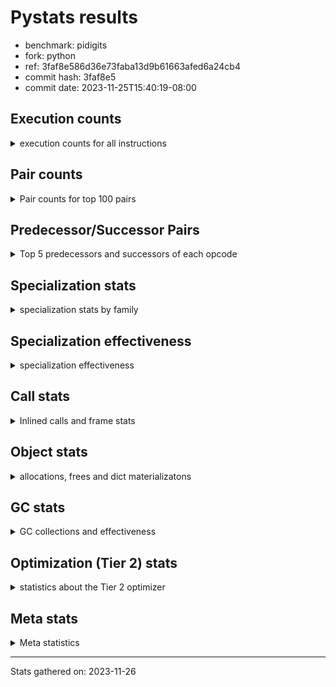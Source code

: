 
# Pystats results

- benchmark: pidigits
- fork: python
- ref: 3faf8e586d36e73faba13d9b61663afed6a24cb4
- commit hash: 3faf8e5
- commit date: 2023-11-25T15:40:19-08:00

## Execution counts

<details>
<summary> execution counts for all instructions </summary>

|Name | Count | Self | Cumulative | Miss ratio | 
|---|---:|---:|---:|---:|
| LOAD_CONST | 3,296,560 | 20.5% | 20.5% |  |
| LOAD_FAST | 2,406,000 | 15.0% | 35.5% |  |
| BINARY_OP_MULTIPLY_INT | 2,350,880 | 14.6% | 50.1% |  |
| BINARY_OP_ADD_INT | 1,548,100 | 9.6% | 59.8% |  |
| LOAD_FAST_LOAD_FAST | 1,129,520 | 7.0% | 66.8% |  |
| RESUME_CHECK | 853,840 | 5.3% | 72.1% |  |
| BUILD_TUPLE | 851,520 | 5.3% | 77.4% |  |
| RETURN_VALUE | 694,000 | 4.3% | 81.7% |  |
| INTERPRETER_EXIT | 690,880 | 4.3% | 86.0% |  |
| STORE_FAST_STORE_FAST | 647,360 | 4.0% | 90.1% |  |
| UNPACK_SEQUENCE_TUPLE | 323,620 | 2.0% | 92.1% |  |
| ENTER_EXECUTOR | 294,840 | 1.8% | 93.9% |  |
| LOAD_GLOBAL_MODULE | 163,200 | 1.0% | 94.9% |  |
| CALL_PY_EXACT_ARGS | 162,960 | 1.0% | 95.9% |  |
| STORE_FAST | 162,320 | 1.0% | 96.9% |  |
| POP_JUMP_IF_FALSE | 160,980 | 1.0% | 97.9% |  |
| POP_TOP | 160,160 | 1.0% | 98.9% |  |
| YIELD_VALUE | 160,000 | 1.0% | 99.9% |  |
| BINARY_OP | 3,140 | 0.0% | 100.0% |  |
| COMPARE_OP_INT | 1,140 | 0.0% | 100.0% |  |
| CALL | 1,040 | 0.0% | 100.0% |  |
| LOAD_GLOBAL_BUILTIN | 820 | 0.0% | 100.0% |  |
| CALL_BUILTIN_FAST | 700 | 0.0% | 100.0% |  |
| JUMP_BACKWARD | 680 | 0.0% | 100.0% |  |
| LOAD_GLOBAL | 600 | 0.0% | 100.0% |  |
| PUSH_NULL | 400 | 0.0% | 100.0% |  |
| NOP | 160 | 0.0% | 100.0% |  |
| LOAD_DEREF | 160 | 0.0% | 100.0% |  |
| RESUME | 160 | 0.0% | 100.0% |  |
| COMPARE_OP | 120 | 0.0% | 100.0% |  |
| UNPACK_SEQUENCE | 120 | 0.0% | 100.0% |  |
| CALL_BUILTIN_CLASS | 120 | 0.0% | 100.0% |  |
| LOAD_ATTR_MODULE | 120 | 0.0% | 100.0% |  |
| MAKE_FUNCTION | 80 | 0.0% | 100.0% |  |
| RETURN_GENERATOR | 80 | 0.0% | 100.0% |  |
| CALL_FUNCTION_EX | 80 | 0.0% | 100.0% |  |
| COPY_FREE_VARS | 80 | 0.0% | 100.0% |  |
| LOAD_ATTR | 80 | 0.0% | 100.0% |  |
| BINARY_OP_SUBTRACT_FLOAT | 60 | 0.0% | 100.0% |  |


</details>

## Pair counts

<details>
<summary> Pair counts for top 100 pairs </summary>

|Pair | Count | Self | Cumulative | 
|---|---:|---:|---:|
| LOAD_CONST LOAD_FAST | 1,221,600 | 7.6% | 7.6% |
| BINARY_OP_MULTIPLY_INT LOAD_CONST | 1,221,540 | 7.6% | 15.2% |
| LOAD_FAST BINARY_OP_MULTIPLY_INT | 1,221,480 | 7.6% | 22.8% |
| LOAD_FAST_LOAD_FAST BINARY_OP_MULTIPLY_INT | 1,129,160 | 7.0% | 29.8% |
| LOAD_CONST BINARY_OP_ADD_INT | 1,061,520 | 6.6% | 36.4% |
| LOAD_CONST LOAD_CONST | 850,800 | 5.3% | 41.7% |
| RESUME_CHECK LOAD_FAST | 693,700 | 4.3% | 46.1% |
| BUILD_TUPLE RETURN_VALUE | 691,520 | 4.3% | 50.4% |
| BINARY_OP_ADD_INT BUILD_TUPLE | 691,480 | 4.3% | 54.7% |
| CACHE RESUME_CHECK | 690,740 | 4.3% | 59.0% |
| BINARY_OP_MULTIPLY_INT LOAD_FAST_LOAD_FAST | 642,800 | 4.0% | 63.0% |
| LOAD_FAST LOAD_CONST | 533,120 | 3.3% | 66.3% |
| RETURN_VALUE INTERPRETER_EXIT | 530,880 | 3.3% | 69.6% |
| BINARY_OP_ADD_INT LOAD_CONST | 530,780 | 3.3% | 72.9% |
| BINARY_OP_MULTIPLY_INT BINARY_OP_ADD_INT | 482,040 | 3.0% | 75.9% |
| STORE_FAST_STORE_FAST STORE_FAST_STORE_FAST | 323,680 | 2.0% | 77.9% |
| BINARY_OP_ADD_INT LOAD_FAST_LOAD_FAST | 323,620 | 2.0% | 79.9% |
| UNPACK_SEQUENCE_TUPLE STORE_FAST_STORE_FAST | 323,620 | 2.0% | 81.9% |
| LOAD_FAST UNPACK_SEQUENCE_TUPLE | 323,560 | 2.0% | 83.9% |
| STORE_FAST_STORE_FAST LOAD_FAST_LOAD_FAST | 162,960 | 1.0% | 85.0% |
| CALL_PY_EXACT_ARGS RESUME_CHECK | 162,900 | 1.0% | 86.0% |
| RETURN_VALUE STORE_FAST | 161,920 | 1.0% | 87.0% |
| STORE_FAST LOAD_FAST | 161,360 | 1.0% | 88.0% |
| STORE_FAST_STORE_FAST LOAD_FAST | 160,720 | 1.0% | 89.0% |
| POP_JUMP_IF_FALSE LOAD_GLOBAL_MODULE | 160,320 | 1.0% | 90.0% |
| LOAD_GLOBAL_MODULE LOAD_CONST | 160,040 | 1.0% | 91.0% |
| BUILD_TUPLE LOAD_FAST | 160,000 | 1.0% | 92.0% |
| LOAD_CONST BUILD_TUPLE | 160,000 | 1.0% | 93.0% |
| LOAD_FAST YIELD_VALUE | 160,000 | 1.0% | 94.0% |
| YIELD_VALUE INTERPRETER_EXIT | 160,000 | 1.0% | 95.0% |
| LOAD_FAST CALL_PY_EXACT_ARGS | 159,960 | 1.0% | 96.0% |
| RESUME_CHECK POP_TOP | 159,900 | 1.0% | 97.0% |
| ENTER_EXECUTOR POP_JUMP_IF_FALSE | 159,780 | 1.0% | 98.0% |
| POP_TOP ENTER_EXECUTOR | 159,580 | 1.0% | 98.9% |
| ENTER_EXECUTOR ENTER_EXECUTOR | 135,060 | 0.8% | 99.8% |
| BINARY_OP_MULTIPLY_INT LOAD_FAST | 4,440 | 0.0% | 99.8% |
| LOAD_FAST BINARY_OP_ADD_INT | 4,400 | 0.0% | 99.8% |
| LOAD_GLOBAL_MODULE LOAD_FAST | 2,860 | 0.0% | 99.9% |
| BINARY_OP RETURN_VALUE | 2,240 | 0.0% | 99.9% |
| BINARY_OP_ADD_INT BINARY_OP | 2,220 | 0.0% | 99.9% |
| LOAD_CONST CALL_PY_EXACT_ARGS | 2,080 | 0.0% | 99.9% |
| COMPARE_OP_INT POP_JUMP_IF_FALSE | 1,140 | 0.0% | 99.9% |
| RETURN_VALUE COMPARE_OP_INT | 1,040 | 0.0% | 99.9% |
| LOAD_FAST LOAD_GLOBAL_MODULE | 1,040 | 0.0% | 99.9% |
| STORE_FAST LOAD_GLOBAL_MODULE | 720 | 0.0% | 99.9% |
| LOAD_GLOBAL_BUILTIN LOAD_FAST | 700 | 0.0% | 99.9% |
| LOAD_FAST CALL_BUILTIN_FAST | 680 | 0.0% | 99.9% |
| LOAD_FAST LOAD_GLOBAL_BUILTIN | 680 | 0.0% | 99.9% |
| CALL_BUILTIN_FAST CALL_PY_EXACT_ARGS | 680 | 0.0% | 99.9% |
| JUMP_BACKWARD LOAD_GLOBAL_MODULE | 620 | 0.0% | 99.9% |
| LOAD_FAST_LOAD_FAST BINARY_OP | 360 | 0.0% | 99.9% |
| POP_TOP JUMP_BACKWARD | 340 | 0.0% | 99.9% |
| POP_JUMP_IF_FALSE JUMP_BACKWARD | 340 | 0.0% | 100.0% |
| PUSH_NULL CALL | 320 | 0.0% | 100.0% |
| BINARY_OP BINARY_OP_MULTIPLY_INT | 240 | 0.0% | 100.0% |
| LOAD_CONST CALL | 240 | 0.0% | 100.0% |
| LOAD_FAST PUSH_NULL | 240 | 0.0% | 100.0% |
| LOAD_FAST BINARY_OP | 240 | 0.0% | 100.0% |
| LOAD_GLOBAL LOAD_GLOBAL_MODULE | 240 | 0.0% | 100.0% |
| CALL CALL | 220 | 0.0% | 100.0% |
| BINARY_OP BINARY_OP | 180 | 0.0% | 100.0% |
| CALL POP_TOP | 160 | 0.0% | 100.0% |
| CALL CALL_PY_EXACT_ARGS | 160 | 0.0% | 100.0% |
| LOAD_FAST CALL | 160 | 0.0% | 100.0% |
| POP_JUMP_IF_FALSE ENTER_EXECUTOR | 160 | 0.0% | 100.0% |
| BINARY_OP LOAD_FAST_LOAD_FAST | 140 | 0.0% | 100.0% |
| BINARY_OP BINARY_OP_ADD_INT | 140 | 0.0% | 100.0% |
| CALL CALL_BUILTIN_CLASS | 120 | 0.0% | 100.0% |
| LOAD_FAST LOAD_GLOBAL | 120 | 0.0% | 100.0% |
| LOAD_FAST UNPACK_SEQUENCE | 120 | 0.0% | 100.0% |
| LOAD_GLOBAL LOAD_FAST | 120 | 0.0% | 100.0% |
| CALL_BUILTIN_CLASS RETURN_VALUE | 120 | 0.0% | 100.0% |
| CACHE POP_TOP | 80 | 0.0% | 100.0% |
| NOP LOAD_DEREF | 80 | 0.0% | 100.0% |
| POP_TOP NOP | 80 | 0.0% | 100.0% |
| POP_TOP LOAD_FAST | 80 | 0.0% | 100.0% |
| PUSH_NULL LOAD_FAST | 80 | 0.0% | 100.0% |
| RETURN_GENERATOR LOAD_FAST | 80 | 0.0% | 100.0% |
| RETURN_VALUE COMPARE_OP | 80 | 0.0% | 100.0% |
| BINARY_OP LOAD_CONST | 80 | 0.0% | 100.0% |
| CALL LOAD_FAST | 80 | 0.0% | 100.0% |
| CALL STORE_FAST | 80 | 0.0% | 100.0% |
| CALL RESUME_CHECK | 80 | 0.0% | 100.0% |
| CALL_FUNCTION_EX COPY_FREE_VARS | 80 | 0.0% | 100.0% |
| LOAD_CONST MAKE_FUNCTION | 80 | 0.0% | 100.0% |
| LOAD_CONST BINARY_OP | 80 | 0.0% | 100.0% |
| LOAD_CONST STORE_FAST | 80 | 0.0% | 100.0% |
| LOAD_DEREF PUSH_NULL | 80 | 0.0% | 100.0% |
| LOAD_DEREF STORE_FAST | 80 | 0.0% | 100.0% |
| LOAD_FAST RETURN_VALUE | 80 | 0.0% | 100.0% |
| LOAD_FAST CALL_FUNCTION_EX | 80 | 0.0% | 100.0% |
| POP_JUMP_IF_FALSE LOAD_FAST | 80 | 0.0% | 100.0% |
| POP_JUMP_IF_FALSE LOAD_GLOBAL | 80 | 0.0% | 100.0% |
| STORE_FAST NOP | 80 | 0.0% | 100.0% |
| STORE_FAST LOAD_DEREF | 80 | 0.0% | 100.0% |
| STORE_FAST LOAD_GLOBAL | 80 | 0.0% | 100.0% |
| LOAD_GLOBAL_MODULE CALL_PY_EXACT_ARGS | 80 | 0.0% | 100.0% |
| LOAD_GLOBAL_MODULE LOAD_ATTR_MODULE | 80 | 0.0% | 100.0% |
| RESUME_CHECK LOAD_GLOBAL_BUILTIN | 80 | 0.0% | 100.0% |
| CACHE RESUME | 60 | 0.0% | 100.0% |


</details>

## Predecessor/Successor Pairs

<details>
<summary> Top 5 predecessors and successors of each opcode </summary>

### CACHE

<details>
<summary> Successors and predecessors for CACHE </summary>

|Successors | Count | Percentage | 
|---|---:|---:|
| RESUME_CHECK | 690,740 | 100.0% |
| POP_TOP | 80 | 0.0% |
| RESUME | 60 | 0.0% |


</details>

### INTERPRETER_EXIT

<details>
<summary> Successors and predecessors for INTERPRETER_EXIT </summary>

|Predecessors | Count | Percentage | 
|---|---:|---:|
| RETURN_VALUE | 530,880 | 76.8% |
| YIELD_VALUE | 160,000 | 23.2% |


</details>

### MAKE_FUNCTION

<details>
<summary> Successors and predecessors for MAKE_FUNCTION </summary>

|Predecessors | Count | Percentage | 
|---|---:|---:|
| LOAD_CONST | 80 | 100.0% |

|Successors | Count | Percentage | 
|---|---:|---:|
| LOAD_GLOBAL | 40 | 50.0% |
| LOAD_GLOBAL_MODULE | 40 | 50.0% |


</details>

### NOP

<details>
<summary> Successors and predecessors for NOP </summary>

|Predecessors | Count | Percentage | 
|---|---:|---:|
| POP_TOP | 80 | 50.0% |
| STORE_FAST | 80 | 50.0% |

|Successors | Count | Percentage | 
|---|---:|---:|
| LOAD_DEREF | 80 | 50.0% |
| LOAD_GLOBAL_MODULE | 60 | 37.5% |
| LOAD_GLOBAL | 20 | 12.5% |


</details>

### POP_TOP

<details>
<summary> Successors and predecessors for POP_TOP </summary>

|Predecessors | Count | Percentage | 
|---|---:|---:|
| RESUME_CHECK | 159,900 | 99.8% |
| CALL | 160 | 0.1% |
| CACHE | 80 | 0.0% |
| RESUME | 20 | 0.0% |

|Successors | Count | Percentage | 
|---|---:|---:|
| ENTER_EXECUTOR | 159,580 | 99.6% |
| JUMP_BACKWARD | 340 | 0.2% |
| NOP | 80 | 0.0% |
| LOAD_FAST | 80 | 0.0% |
| RESUME_CHECK | 60 | 0.0% |


</details>

### PUSH_NULL

<details>
<summary> Successors and predecessors for PUSH_NULL </summary>

|Predecessors | Count | Percentage | 
|---|---:|---:|
| LOAD_FAST | 240 | 60.0% |
| LOAD_DEREF | 80 | 20.0% |
| LOAD_ATTR_MODULE | 60 | 15.0% |
| LOAD_ATTR | 20 | 5.0% |

|Successors | Count | Percentage | 
|---|---:|---:|
| CALL | 320 | 80.0% |
| LOAD_FAST | 80 | 20.0% |


</details>

### RETURN_GENERATOR

<details>
<summary> Successors and predecessors for RETURN_GENERATOR </summary>

|Predecessors | Count | Percentage | 
|---|---:|---:|
| CALL_PY_EXACT_ARGS | 60 | 75.0% |
| CALL | 20 | 25.0% |

|Successors | Count | Percentage | 
|---|---:|---:|
| LOAD_FAST | 80 | 100.0% |


</details>

### RETURN_VALUE

<details>
<summary> Successors and predecessors for RETURN_VALUE </summary>

|Predecessors | Count | Percentage | 
|---|---:|---:|
| BUILD_TUPLE | 691,520 | 99.6% |
| BINARY_OP | 2,240 | 0.3% |
| CALL_BUILTIN_CLASS | 120 | 0.0% |
| LOAD_FAST | 80 | 0.0% |
| CALL | 40 | 0.0% |

|Successors | Count | Percentage | 
|---|---:|---:|
| INTERPRETER_EXIT | 530,880 | 76.5% |
| STORE_FAST | 161,920 | 23.3% |
| COMPARE_OP_INT | 1,040 | 0.1% |
| COMPARE_OP | 80 | 0.0% |
| LOAD_GLOBAL | 40 | 0.0% |


</details>

### BINARY_OP

<details>
<summary> Successors and predecessors for BINARY_OP </summary>

|Predecessors | Count | Percentage | 
|---|---:|---:|
| BINARY_OP_ADD_INT | 2,220 | 70.7% |
| LOAD_FAST_LOAD_FAST | 360 | 11.5% |
| LOAD_FAST | 240 | 7.6% |
| BINARY_OP | 180 | 5.7% |
| LOAD_CONST | 80 | 2.5% |

|Successors | Count | Percentage | 
|---|---:|---:|
| RETURN_VALUE | 2,240 | 71.3% |
| BINARY_OP_MULTIPLY_INT | 240 | 7.6% |
| BINARY_OP | 180 | 5.7% |
| LOAD_FAST_LOAD_FAST | 140 | 4.5% |
| BINARY_OP_ADD_INT | 140 | 4.5% |


</details>

### BUILD_TUPLE

<details>
<summary> Successors and predecessors for BUILD_TUPLE </summary>

|Predecessors | Count | Percentage | 
|---|---:|---:|
| BINARY_OP_ADD_INT | 691,480 | 81.2% |
| LOAD_CONST | 160,000 | 18.8% |
| BINARY_OP | 40 | 0.0% |

|Successors | Count | Percentage | 
|---|---:|---:|
| RETURN_VALUE | 691,520 | 81.2% |
| LOAD_FAST | 160,000 | 18.8% |


</details>

### CALL

<details>
<summary> Successors and predecessors for CALL </summary>

|Predecessors | Count | Percentage | 
|---|---:|---:|
| PUSH_NULL | 320 | 30.8% |
| LOAD_CONST | 240 | 23.1% |
| CALL | 220 | 21.2% |
| LOAD_FAST | 160 | 15.4% |
| LOAD_GLOBAL | 40 | 3.8% |

|Successors | Count | Percentage | 
|---|---:|---:|
| CALL | 220 | 21.2% |
| POP_TOP | 160 | 15.4% |
| CALL_PY_EXACT_ARGS | 160 | 15.4% |
| CALL_BUILTIN_CLASS | 120 | 11.5% |
| LOAD_FAST | 80 | 7.7% |


</details>

### CALL_FUNCTION_EX

<details>
<summary> Successors and predecessors for CALL_FUNCTION_EX </summary>

|Predecessors | Count | Percentage | 
|---|---:|---:|
| LOAD_FAST | 80 | 100.0% |

|Successors | Count | Percentage | 
|---|---:|---:|
| COPY_FREE_VARS | 80 | 100.0% |


</details>

### COMPARE_OP

<details>
<summary> Successors and predecessors for COMPARE_OP </summary>

|Predecessors | Count | Percentage | 
|---|---:|---:|
| RETURN_VALUE | 80 | 66.7% |
| LOAD_CONST | 40 | 33.3% |

|Successors | Count | Percentage | 
|---|---:|---:|
| POP_JUMP_IF_FALSE | 60 | 50.0% |
| COMPARE_OP_INT | 60 | 50.0% |


</details>

### COPY_FREE_VARS

<details>
<summary> Successors and predecessors for COPY_FREE_VARS </summary>

|Predecessors | Count | Percentage | 
|---|---:|---:|
| CALL_FUNCTION_EX | 80 | 100.0% |

|Successors | Count | Percentage | 
|---|---:|---:|
| RESUME_CHECK | 60 | 75.0% |
| RESUME | 20 | 25.0% |


</details>

### ENTER_EXECUTOR

<details>
<summary> Successors and predecessors for ENTER_EXECUTOR </summary>

|Predecessors | Count | Percentage | 
|---|---:|---:|
| POP_TOP | 159,580 | 54.1% |
| ENTER_EXECUTOR | 135,060 | 45.8% |
| POP_JUMP_IF_FALSE | 160 | 0.1% |
| JUMP_BACKWARD | 40 | 0.0% |

|Successors | Count | Percentage | 
|---|---:|---:|
| POP_JUMP_IF_FALSE | 159,780 | 54.2% |
| ENTER_EXECUTOR | 135,060 | 45.8% |


</details>

### JUMP_BACKWARD

<details>
<summary> Successors and predecessors for JUMP_BACKWARD </summary>

|Predecessors | Count | Percentage | 
|---|---:|---:|
| POP_TOP | 340 | 50.0% |
| POP_JUMP_IF_FALSE | 340 | 50.0% |

|Successors | Count | Percentage | 
|---|---:|---:|
| LOAD_GLOBAL_MODULE | 620 | 91.2% |
| ENTER_EXECUTOR | 40 | 5.9% |
| LOAD_GLOBAL | 20 | 2.9% |


</details>

### LOAD_ATTR

<details>
<summary> Successors and predecessors for LOAD_ATTR </summary>

|Predecessors | Count | Percentage | 
|---|---:|---:|
| LOAD_GLOBAL | 40 | 50.0% |
| LOAD_GLOBAL_MODULE | 40 | 50.0% |

|Successors | Count | Percentage | 
|---|---:|---:|
| LOAD_ATTR_MODULE | 40 | 50.0% |
| PUSH_NULL | 20 | 25.0% |
| STORE_FAST | 20 | 25.0% |


</details>

### LOAD_CONST

<details>
<summary> Successors and predecessors for LOAD_CONST </summary>

|Predecessors | Count | Percentage | 
|---|---:|---:|
| BINARY_OP_MULTIPLY_INT | 1,221,540 | 37.1% |
| LOAD_CONST | 850,800 | 25.8% |
| LOAD_FAST | 533,120 | 16.2% |
| BINARY_OP_ADD_INT | 530,780 | 16.1% |
| LOAD_GLOBAL_MODULE | 160,040 | 4.9% |

|Successors | Count | Percentage | 
|---|---:|---:|
| LOAD_FAST | 1,221,600 | 37.1% |
| BINARY_OP_ADD_INT | 1,061,520 | 32.2% |
| LOAD_CONST | 850,800 | 25.8% |
| BUILD_TUPLE | 160,000 | 4.9% |
| CALL_PY_EXACT_ARGS | 2,080 | 0.1% |


</details>

### LOAD_DEREF

<details>
<summary> Successors and predecessors for LOAD_DEREF </summary>

|Predecessors | Count | Percentage | 
|---|---:|---:|
| NOP | 80 | 50.0% |
| STORE_FAST | 80 | 50.0% |

|Successors | Count | Percentage | 
|---|---:|---:|
| PUSH_NULL | 80 | 50.0% |
| STORE_FAST | 80 | 50.0% |


</details>

### LOAD_FAST

<details>
<summary> Successors and predecessors for LOAD_FAST </summary>

|Predecessors | Count | Percentage | 
|---|---:|---:|
| LOAD_CONST | 1,221,600 | 50.8% |
| RESUME_CHECK | 693,700 | 28.8% |
| STORE_FAST | 161,360 | 6.7% |
| STORE_FAST_STORE_FAST | 160,720 | 6.7% |
| BUILD_TUPLE | 160,000 | 6.7% |

|Successors | Count | Percentage | 
|---|---:|---:|
| BINARY_OP_MULTIPLY_INT | 1,221,480 | 50.8% |
| LOAD_CONST | 533,120 | 22.2% |
| UNPACK_SEQUENCE_TUPLE | 323,560 | 13.4% |
| YIELD_VALUE | 160,000 | 6.7% |
| CALL_PY_EXACT_ARGS | 159,960 | 6.6% |


</details>

### LOAD_FAST_LOAD_FAST

<details>
<summary> Successors and predecessors for LOAD_FAST_LOAD_FAST </summary>

|Predecessors | Count | Percentage | 
|---|---:|---:|
| BINARY_OP_MULTIPLY_INT | 642,800 | 56.9% |
| BINARY_OP_ADD_INT | 323,620 | 28.7% |
| STORE_FAST_STORE_FAST | 162,960 | 14.4% |
| BINARY_OP | 140 | 0.0% |

|Successors | Count | Percentage | 
|---|---:|---:|
| BINARY_OP_MULTIPLY_INT | 1,129,160 | 100.0% |
| BINARY_OP | 360 | 0.0% |


</details>

### LOAD_GLOBAL

<details>
<summary> Successors and predecessors for LOAD_GLOBAL </summary>

|Predecessors | Count | Percentage | 
|---|---:|---:|
| LOAD_FAST | 120 | 20.0% |
| POP_JUMP_IF_FALSE | 80 | 13.3% |
| STORE_FAST | 80 | 13.3% |
| RESUME | 60 | 10.0% |
| RESUME_CHECK | 60 | 10.0% |

|Successors | Count | Percentage | 
|---|---:|---:|
| LOAD_GLOBAL_MODULE | 240 | 40.0% |
| LOAD_FAST | 120 | 20.0% |
| LOAD_CONST | 60 | 10.0% |
| LOAD_GLOBAL_BUILTIN | 60 | 10.0% |
| CALL | 40 | 6.7% |


</details>

### POP_JUMP_IF_FALSE

<details>
<summary> Successors and predecessors for POP_JUMP_IF_FALSE </summary>

|Predecessors | Count | Percentage | 
|---|---:|---:|
| ENTER_EXECUTOR | 159,780 | 99.3% |
| COMPARE_OP_INT | 1,140 | 0.7% |
| COMPARE_OP | 60 | 0.0% |

|Successors | Count | Percentage | 
|---|---:|---:|
| LOAD_GLOBAL_MODULE | 160,320 | 99.6% |
| JUMP_BACKWARD | 340 | 0.2% |
| ENTER_EXECUTOR | 160 | 0.1% |
| LOAD_FAST | 80 | 0.0% |
| LOAD_GLOBAL | 80 | 0.0% |


</details>

### STORE_FAST

<details>
<summary> Successors and predecessors for STORE_FAST </summary>

|Predecessors | Count | Percentage | 
|---|---:|---:|
| RETURN_VALUE | 161,920 | 99.8% |
| CALL | 80 | 0.0% |
| LOAD_CONST | 80 | 0.0% |
| LOAD_DEREF | 80 | 0.0% |
| BINARY_OP_SUBTRACT_FLOAT | 60 | 0.0% |

|Successors | Count | Percentage | 
|---|---:|---:|
| LOAD_FAST | 161,360 | 99.4% |
| LOAD_GLOBAL_MODULE | 720 | 0.4% |
| NOP | 80 | 0.0% |
| LOAD_DEREF | 80 | 0.0% |
| LOAD_GLOBAL | 80 | 0.0% |


</details>

### STORE_FAST_STORE_FAST

<details>
<summary> Successors and predecessors for STORE_FAST_STORE_FAST </summary>

|Predecessors | Count | Percentage | 
|---|---:|---:|
| STORE_FAST_STORE_FAST | 323,680 | 50.0% |
| UNPACK_SEQUENCE_TUPLE | 323,620 | 50.0% |
| UNPACK_SEQUENCE | 60 | 0.0% |

|Successors | Count | Percentage | 
|---|---:|---:|
| STORE_FAST_STORE_FAST | 323,680 | 50.0% |
| LOAD_FAST_LOAD_FAST | 162,960 | 25.2% |
| LOAD_FAST | 160,720 | 24.8% |


</details>

### UNPACK_SEQUENCE

<details>
<summary> Successors and predecessors for UNPACK_SEQUENCE </summary>

|Predecessors | Count | Percentage | 
|---|---:|---:|
| LOAD_FAST | 120 | 100.0% |

|Successors | Count | Percentage | 
|---|---:|---:|
| STORE_FAST_STORE_FAST | 60 | 50.0% |
| UNPACK_SEQUENCE_TUPLE | 60 | 50.0% |


</details>

### YIELD_VALUE

<details>
<summary> Successors and predecessors for YIELD_VALUE </summary>

|Predecessors | Count | Percentage | 
|---|---:|---:|
| LOAD_FAST | 160,000 | 100.0% |

|Successors | Count | Percentage | 
|---|---:|---:|
| INTERPRETER_EXIT | 160,000 | 100.0% |


</details>

### RESUME

<details>
<summary> Successors and predecessors for RESUME </summary>

|Predecessors | Count | Percentage | 
|---|---:|---:|
| CACHE | 60 | 37.5% |
| CALL | 60 | 37.5% |
| POP_TOP | 20 | 12.5% |
| COPY_FREE_VARS | 20 | 12.5% |

|Successors | Count | Percentage | 
|---|---:|---:|
| LOAD_FAST | 60 | 37.5% |
| LOAD_GLOBAL | 60 | 37.5% |
| POP_TOP | 20 | 12.5% |
| LOAD_CONST | 20 | 12.5% |


</details>

### BINARY_OP_ADD_INT

<details>
<summary> Successors and predecessors for BINARY_OP_ADD_INT </summary>

|Predecessors | Count | Percentage | 
|---|---:|---:|
| LOAD_CONST | 1,061,520 | 68.6% |
| BINARY_OP_MULTIPLY_INT | 482,040 | 31.1% |
| LOAD_FAST | 4,400 | 0.3% |
| BINARY_OP | 140 | 0.0% |

|Successors | Count | Percentage | 
|---|---:|---:|
| BUILD_TUPLE | 691,480 | 44.7% |
| LOAD_CONST | 530,780 | 34.3% |
| LOAD_FAST_LOAD_FAST | 323,620 | 20.9% |
| BINARY_OP | 2,220 | 0.1% |


</details>

### BINARY_OP_MULTIPLY_INT

<details>
<summary> Successors and predecessors for BINARY_OP_MULTIPLY_INT </summary>

|Predecessors | Count | Percentage | 
|---|---:|---:|
| LOAD_FAST | 1,221,480 | 52.0% |
| LOAD_FAST_LOAD_FAST | 1,129,160 | 48.0% |
| BINARY_OP | 240 | 0.0% |

|Successors | Count | Percentage | 
|---|---:|---:|
| LOAD_CONST | 1,221,540 | 52.0% |
| LOAD_FAST_LOAD_FAST | 642,800 | 27.3% |
| BINARY_OP_ADD_INT | 482,040 | 20.5% |
| LOAD_FAST | 4,440 | 0.2% |
| BINARY_OP | 60 | 0.0% |


</details>

### BINARY_OP_SUBTRACT_FLOAT

<details>
<summary> Successors and predecessors for BINARY_OP_SUBTRACT_FLOAT </summary>

|Predecessors | Count | Percentage | 
|---|---:|---:|
| LOAD_FAST | 40 | 66.7% |
| BINARY_OP | 20 | 33.3% |

|Successors | Count | Percentage | 
|---|---:|---:|
| STORE_FAST | 60 | 100.0% |


</details>

### CALL_BUILTIN_CLASS

<details>
<summary> Successors and predecessors for CALL_BUILTIN_CLASS </summary>

|Predecessors | Count | Percentage | 
|---|---:|---:|
| CALL | 120 | 100.0% |

|Successors | Count | Percentage | 
|---|---:|---:|
| RETURN_VALUE | 120 | 100.0% |


</details>

### CALL_BUILTIN_FAST

<details>
<summary> Successors and predecessors for CALL_BUILTIN_FAST </summary>

|Predecessors | Count | Percentage | 
|---|---:|---:|
| LOAD_FAST | 680 | 97.1% |
| CALL | 20 | 2.9% |

|Successors | Count | Percentage | 
|---|---:|---:|
| CALL_PY_EXACT_ARGS | 680 | 97.1% |
| CALL | 20 | 2.9% |


</details>

### CALL_PY_EXACT_ARGS

<details>
<summary> Successors and predecessors for CALL_PY_EXACT_ARGS </summary>

|Predecessors | Count | Percentage | 
|---|---:|---:|
| LOAD_FAST | 159,960 | 98.2% |
| LOAD_CONST | 2,080 | 1.3% |
| CALL_BUILTIN_FAST | 680 | 0.4% |
| CALL | 160 | 0.1% |
| LOAD_GLOBAL_MODULE | 80 | 0.0% |

|Successors | Count | Percentage | 
|---|---:|---:|
| RESUME_CHECK | 162,900 | 100.0% |
| RETURN_GENERATOR | 60 | 0.0% |


</details>

### COMPARE_OP_INT

<details>
<summary> Successors and predecessors for COMPARE_OP_INT </summary>

|Predecessors | Count | Percentage | 
|---|---:|---:|
| RETURN_VALUE | 1,040 | 91.2% |
| COMPARE_OP | 60 | 5.3% |
| LOAD_CONST | 40 | 3.5% |

|Successors | Count | Percentage | 
|---|---:|---:|
| POP_JUMP_IF_FALSE | 1,140 | 100.0% |


</details>

### LOAD_ATTR_MODULE

<details>
<summary> Successors and predecessors for LOAD_ATTR_MODULE </summary>

|Predecessors | Count | Percentage | 
|---|---:|---:|
| LOAD_GLOBAL_MODULE | 80 | 66.7% |
| LOAD_ATTR | 40 | 33.3% |

|Successors | Count | Percentage | 
|---|---:|---:|
| PUSH_NULL | 60 | 50.0% |
| STORE_FAST | 60 | 50.0% |


</details>

### LOAD_GLOBAL_BUILTIN

<details>
<summary> Successors and predecessors for LOAD_GLOBAL_BUILTIN </summary>

|Predecessors | Count | Percentage | 
|---|---:|---:|
| LOAD_FAST | 680 | 82.9% |
| RESUME_CHECK | 80 | 9.8% |
| LOAD_GLOBAL | 60 | 7.3% |

|Successors | Count | Percentage | 
|---|---:|---:|
| LOAD_FAST | 700 | 85.4% |
| LOAD_CONST | 60 | 7.3% |
| LOAD_GLOBAL_MODULE | 40 | 4.9% |
| LOAD_GLOBAL | 20 | 2.4% |


</details>

### LOAD_GLOBAL_MODULE

<details>
<summary> Successors and predecessors for LOAD_GLOBAL_MODULE </summary>

|Predecessors | Count | Percentage | 
|---|---:|---:|
| POP_JUMP_IF_FALSE | 160,320 | 98.2% |
| LOAD_FAST | 1,040 | 0.6% |
| STORE_FAST | 720 | 0.4% |
| JUMP_BACKWARD | 620 | 0.4% |
| LOAD_GLOBAL | 240 | 0.1% |

|Successors | Count | Percentage | 
|---|---:|---:|
| LOAD_CONST | 160,040 | 98.1% |
| LOAD_FAST | 2,860 | 1.8% |
| CALL_PY_EXACT_ARGS | 80 | 0.0% |
| LOAD_ATTR_MODULE | 80 | 0.0% |
| CALL | 40 | 0.0% |


</details>

### RESUME_CHECK

<details>
<summary> Successors and predecessors for RESUME_CHECK </summary>

|Predecessors | Count | Percentage | 
|---|---:|---:|
| CACHE | 690,740 | 80.9% |
| CALL_PY_EXACT_ARGS | 162,900 | 19.1% |
| CALL | 80 | 0.0% |
| POP_TOP | 60 | 0.0% |
| COPY_FREE_VARS | 60 | 0.0% |

|Successors | Count | Percentage | 
|---|---:|---:|
| LOAD_FAST | 693,700 | 81.2% |
| POP_TOP | 159,900 | 18.7% |
| LOAD_GLOBAL_BUILTIN | 80 | 0.0% |
| LOAD_CONST | 60 | 0.0% |
| LOAD_GLOBAL | 60 | 0.0% |


</details>

### UNPACK_SEQUENCE_TUPLE

<details>
<summary> Successors and predecessors for UNPACK_SEQUENCE_TUPLE </summary>

|Predecessors | Count | Percentage | 
|---|---:|---:|
| LOAD_FAST | 323,560 | 100.0% |
| UNPACK_SEQUENCE | 60 | 0.0% |

|Successors | Count | Percentage | 
|---|---:|---:|
| STORE_FAST_STORE_FAST | 323,620 | 100.0% |


</details>


</details>

## Specialization stats

<details>
<summary> specialization stats by family </summary>

### BINARY_OP

<details>
<summary> specialization stats for BINARY_OP family </summary>

|Kind | Count | Ratio | 
|---|---:|---:|
|     deferred | 2,640 | 0.1% |
|          hit | 3,899,040 | 99.9% |

| | Count | Ratio | 
|---|---:|---:|
| Success | 400 | 80.0% |
| Failure | 100 | 20.0% |

|Failure kind | Count | Ratio | 
|---|---:|---:|
| floor divide | 100 | 100.0% |


</details>

### CALL

<details>
<summary> specialization stats for CALL family </summary>

|Kind | Count | Ratio | 
|---|---:|---:|
|     deferred | 700 | 0.4% |
|          hit | 163,780 | 99.4% |

| | Count | Ratio | 
|---|---:|---:|
| Success | 220 | 64.7% |
| Failure | 120 | 35.3% |

|Failure kind | Count | Ratio | 
|---|---:|---:|
| cfunc noargs | 60 | 50.0% |
| class no vectorcall | 40 | 33.3% |
| other | 20 | 16.7% |


</details>

### COMPARE_OP

<details>
<summary> specialization stats for COMPARE_OP family </summary>

|Kind | Count | Ratio | 
|---|---:|---:|
|     deferred | 60 | 4.8% |
|          hit | 1,140 | 90.5% |

| | Count | Ratio | 
|---|---:|---:|
| Success | 60 | 100.0% |
| Failure | 0 | 0.0% |


</details>

### LOAD_ATTR

<details>
<summary> specialization stats for LOAD_ATTR family </summary>

|Kind | Count | Ratio | 
|---|---:|---:|
|     deferred | 40 | 20.0% |
|          hit | 120 | 60.0% |

| | Count | Ratio | 
|---|---:|---:|
| Success | 40 | 100.0% |
| Failure | 0 | 0.0% |


</details>

### LOAD_GLOBAL

<details>
<summary> specialization stats for LOAD_GLOBAL family </summary>

|Kind | Count | Ratio | 
|---|---:|---:|
|     deferred | 300 | 0.2% |
|          hit | 164,020 | 99.6% |

| | Count | Ratio | 
|---|---:|---:|
| Success | 300 | 100.0% |
| Failure | 0 | 0.0% |


</details>

### POP_JUMP_IF_FALSE

<details>
<summary> specialization stats for POP_JUMP_IF_FALSE family </summary>


</details>

### UNPACK_SEQUENCE

<details>
<summary> specialization stats for UNPACK_SEQUENCE family </summary>

|Kind | Count | Ratio | 
|---|---:|---:|
|     deferred | 60 | 0.0% |
|          hit | 323,620 | 100.0% |

| | Count | Ratio | 
|---|---:|---:|
| Success | 60 | 100.0% |
| Failure | 0 | 0.0% |


</details>


</details>

## Specialization effectiveness

<details>
<summary> specialization effectiveness </summary>

|Instructions | Count | Ratio | 
|---|---:|---:|
| Basic | 10,495,040 | 65.3% |
| Not specialized | 166,080 | 1.0% |
| Specialized hits | 5,405,560 | 33.6% |
| Specialized misses | 0 | 0.0% |

### Deferred by instruction

<details>
<summary> deferred by instruction </summary>

|Name | Count | Ratio | 
|---|---:|---:|
| BINARY_OP | 2,640 | 69.5% |
| CALL | 700 | 18.4% |
| LOAD_GLOBAL | 300 | 7.9% |
| COMPARE_OP | 60 | 1.6% |
| UNPACK_SEQUENCE | 60 | 1.6% |
| LOAD_ATTR | 40 | 1.1% |
| BINARY_SLICE | 0 | 0.0% |
| STORE_SLICE | 0 | 0.0% |
| CACHE | 0 | 0.0% |
| BINARY_OP_INPLACE_ADD_UNICODE | 0 | 0.0% |


</details>

### Misses by instruction

<details>
<summary> misses by instruction </summary>


</details>


</details>

## Call stats

<details>
<summary> Inlined calls and frame stats </summary>

| | Count | Ratio | 
|---|---:|---:|
| Calls to PyEval_EvalDefault | 690,880 | 80.9% |
| Calls to Python functions inlined | 163,200 | 19.1% |
| Calls via PyEval_EvalFrame (total) | 690,880 | 80.9% |
| Calls via PyEval_EvalFrame (vector) | 530,880 | 62.2% |
| Calls via PyEval_EvalFrame (generator) | 160,000 | 18.7% |
| Calls via PyEval_EvalFrame (legacy) | 0 | 0.0% |
| Calls via PyEval_EvalFrame (function vectorcall) | 530,880 | 62.2% |
| Calls via PyEval_EvalFrame (build class) | 0 | 0.0% |
| Calls via PyEval_EvalFrame (slot) | 0 | 0.0% |
| Calls via PyEval_EvalFrame (function ex) | 80 | 0.0% |
| Calls via PyEval_EvalFrame (api) | 0 | 0.0% |
| Calls via PyEval_EvalFrame (method) | 0 | 0.0% |
| Frame objects created | 0 | 0.0% |
| Frames pushed | 2,072,400 | 242.6% |


</details>

## Object stats

<details>
<summary> allocations, frees and dict materializatons </summary>

| | Count | Ratio | 
|---|---:|---:|
| Allocations from freelist | 1,382,000 | 8.5% |
| Frees to freelist | 1,382,020 |  |
| Allocations | 14,856,680 | 91.5% |
| Allocations to 512 bytes | 4,729,040 | 29.1% |
| Allocations to 4 kbytes | 3,817,140 | 23.5% |
| Allocations over 4 kbytes | 6,310,500 | 38.9% |
| Frees | 14,856,542 |  |
| New values | 0 |  |
| Interpreter increfs | 32,531,680 | 99.7% |
| Interpreter decrefs | 40,649,160 | 83.2% |
| Increfs | 101,880 | 0.3% |
| Decrefs | 8,222,882 | 16.8% |
| Materialize dict (on request) | 0 |  |
| Materialize dict (new key) | 0 |  |
| Materialize dict (too big) | 0 |  |
| Materialize dict (str subclass) | 0 |  |
| Dematerialize dict | 0 |  |
| Method cache hits | 15 |  |
| Method cache misses | 25 |  |
| Method cache collisions | 31 |  |
| Method cache dunder hits | 60 |  |
| Method cache dunder misses | 20 |  |


</details>

## GC stats

<details>
<summary> GC collections and effectiveness </summary>

|Generation | Collections | Objects collected | Object visits | 
|---:|---:|---:|---:|
| 0 | 0 | 0 | 0 |
| 1 | 0 | 0 | 0 |
| 2 | 0 | 0 | 0 |


</details>

## Optimization (Tier 2) stats

<details>
<summary> statistics about the Tier 2 optimizer </summary>

| | Count | Ratio | 
|---|---:|---:|
| Optimization attempts | 40 |  |
| Traces created | 40 | 100.0% |
| Trace stack overflow | 0 | 0.0% |
| Trace stack underflow | 0 | 0.0% |
| Trace too long | 0 | 0.0% |
| Trace too short | 0 | 0.0% |
| Inner loop found | 20 | 50.0% |
| Recursive call | 0 | 0.0% |
| Traces executed | 294,840 |  |
| Uops executed | 105,922,860 | 359.26 |

### Trace length histogram

<details>
<summary> trace length histogram </summary>

|Range | Count | Ratio | 
|---|---:|---:|
| <= 1 | 0 | 0.0% |
| <= 2 | 0 | 0.0% |
| <= 4 | 0 | 0.0% |
| <= 8 | 0 | 0.0% |
| <= 16 | 0 | 0.0% |
| <= 32 | 0 | 0.0% |
| <= 64 | 0 | 0.0% |
| <= 128 | 0 | 0.0% |
| <= 256 | 0 | 0.0% |
| <= 512 | 40 | 100.0% |


</details>

### Optimized trace length histogram

<details>
<summary> optimized trace length histogram </summary>

|Range | Count | Ratio | 
|---|---:|---:|
| <= 1 | 0 | 0.0% |
| <= 2 | 0 | 0.0% |
| <= 4 | 0 | 0.0% |
| <= 8 | 0 | 0.0% |
| <= 16 | 0 | 0.0% |
| <= 32 | 0 | 0.0% |
| <= 64 | 0 | 0.0% |
| <= 128 | 0 | 0.0% |
| <= 256 | 20 | 50.0% |
| <= 512 | 20 | 50.0% |


</details>

### Trace run length histogram

<details>
<summary> trace run length histogram </summary>

|Range | Count | Ratio | 
|---|---:|---:|
| <= 1 | 0 | 0.0% |
| <= 2 | 0 | 0.0% |
| <= 4 | 0 | 0.0% |
| <= 8 | 0 | 0.0% |
| <= 16 | 0 | 0.0% |
| <= 32 | 0 | 0.0% |
| <= 64 | 0 | 0.0% |
| <= 128 | 14,800 | 5.0% |
| <= 256 | 23,420 | 7.9% |
| <= 512 | 184,620 | 62.6% |
| <= 1,024 | 65,040 | 22.1% |
| <= 2,048 | 6,720 | 2.3% |
| <= 4,096 | 240 | 0.1% |


</details>

### Uop execution stats

<details>
<summary> uop execution stats </summary>

|Name | Count | Self | Cumulative | Miss ratio | 
|---|---:|---:|---:|---:|
| LOAD_FAST | 21,266,000 | 20.1% | 20.1% |  |
| _SET_IP | 17,766,320 | 16.8% | 36.8% |  |
| STORE_FAST | 10,977,840 | 10.4% | 47.2% |  |
| _GUARD_BOTH_INT | 10,818,240 | 10.2% | 57.4% |  |
| _BINARY_OP_MULTIPLY_INT | 6,469,280 | 6.1% | 63.5% |  |
| _CHECK_VALIDITY | 5,568,720 | 5.3% | 68.8% |  |
| _BINARY_OP_ADD_INT | 4,348,960 | 4.1% | 72.9% |  |
| UNPACK_SEQUENCE_TUPLE | 2,439,520 | 2.3% | 75.2% |  |
| _GUARD_GLOBALS_VERSION | 2,439,520 | 2.3% | 77.5% |  |
| RESUME_CHECK | 1,909,440 | 1.8% | 79.3% |  |
| _POP_FRAME | 1,909,440 | 1.8% | 81.1% |  |
| _LOAD_GLOBAL_MODULE | 1,909,440 | 1.8% | 82.9% |  |
| _CHECK_PEP_523 | 1,909,440 | 1.8% | 84.7% |  |
| _CHECK_FUNCTION_EXACT_ARGS | 1,909,440 | 1.8% | 86.5% |  |
| _CHECK_STACK_SPACE | 1,909,440 | 1.8% | 88.3% |  |
| _INIT_CALL_PY_EXACT_ARGS | 1,909,440 | 1.8% | 90.1% |  |
| _PUSH_FRAME | 1,909,440 | 1.8% | 91.9% |  |
| _SAVE_RETURN_OFFSET | 1,909,440 | 1.8% | 93.7% |  |
| LOAD_CONST | 1,379,360 | 1.3% | 95.0% |  |
| _BINARY_OP | 1,379,360 | 1.3% | 96.3% |  |
| _GUARD_IS_TRUE_POP | 689,680 | 0.7% | 97.0% | 23.2% |
| COMPARE_OP_INT | 689,680 | 0.7% | 97.6% |  |
| BUILD_TUPLE | 530,080 | 0.5% | 98.1% |  |
| CALL_BUILTIN_FAST | 530,080 | 0.5% | 98.6% |  |
| _GUARD_BUILTINS_VERSION | 530,080 | 0.5% | 99.1% |  |
| _LOAD_GLOBAL_BUILTINS | 530,080 | 0.5% | 99.6% |  |
| _JUMP_TO_TOP | 250,040 | 0.2% | 99.9% |  |
| _EXIT_TRACE | 135,060 | 0.1% | 100.0% |  |


</details>

### Unsupported opcodes

<details>
<summary> unsupported opcodes </summary>


</details>


</details>

## Meta stats

<details>
<summary> Meta statistics </summary>

| | Count | 
|---|---:|
| Number of data files | 20 |


</details>

---
Stats gathered on: 2023-11-26
